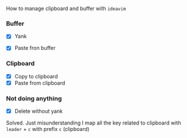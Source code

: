 
How to manage clipboard and buffer with `ideavim`

### Buffer
- [x] Yank
- [x] Paste fron buffer


### Clipboard
- [x] Copy to clipboard
- [x] Paste from clipboard

### Not doing anything
- [x] Delete without yank



Solved. Just misunderstanding
I map all the key related to clipboard with `leader` + `c`
with prefix `c` (clipboard)